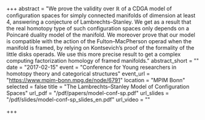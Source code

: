 +++
abstract = "We prove the validity over ℝ of a CDGA model of configuration spaces for simply connected manifolds of dimension at least 4, answering a conjecture of Lambrechts–Stanley. We get as a result that the real homotopy type of such configuration spaces only depends on a Poincaré duality model of the manifold. We moreover prove that our model is compatible with the action of the Fulton–MacPherson operad when the manifold is framed, by relying on Kontsevich’s proof of the formality of the little disks operads. We use this more precise result to get a complex computing factorization homology of framed manifolds."
abstract_short = ""
date = "2017-02-15"
event = "Conference for Young researchers in homotopy theory and categorical structures"
event_url = "https://www.mpim-bonn.mpg.de/node/6791"
location = "MPIM Bonn"
selected = false
title = "The Lambrechts–Stanley Model of Configuration Spaces"
url_pdf = "/pdf/papers/model-conf-sp.pdf"
url_slides = "/pdf/slides/model-conf-sp_slides_en.pdf"
url_video = ""

+++
